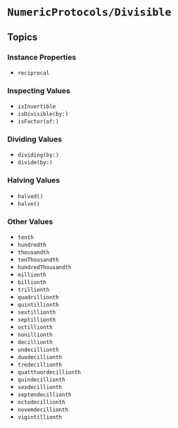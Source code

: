# ``NumericProtocols/Divisible``

## Topics

### Instance Properties

- ``reciprocal``

### Inspecting Values

- ``isInvertible``
- ``isDivisible(by:)``
- ``isFactor(of:)``

### Dividing Values

- ``dividing(by:)``
- ``divide(by:)``

### Halving Values

- ``halved()``
- ``halve()``

### Other Values

- ``tenth``
- ``hundredth``
- ``thousandth``
- ``tenThousandth``
- ``hundredThousandth``
- ``millionth``
- ``billionth``
- ``trillionth``
- ``quadrillionth``
- ``quintillionth``
- ``sextillionth``
- ``septillionth``
- ``octillionth``
- ``nonillionth``
- ``decillionth``
- ``undecillionth``
- ``duodecillionth``
- ``tredecillionth``
- ``quatttuordecillionth``
- ``quindecillionth``
- ``sexdecillionth``
- ``septendecillionth``
- ``octodecillionth``
- ``novemdecillionth``
- ``vigintillionth``
